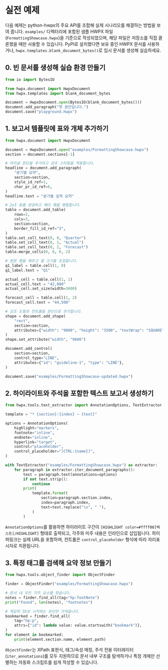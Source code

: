 # 실전 예제

다음 예제는 python-hwpx의 주요 API를 조합해 실제 시나리오를 해결하는 방법을 보여 줍니다. `examples/` 디렉터리에 포함된 샘플 HWPX 파일(`FormattingShowcase.hwpx`)을 기준으로 작성되었으며, 해당 파일은 저장소를 직접 클론했을 때만 사용할 수 있습니다. PyPI로 설치했다면 보유 중인 HWPX 문서를 사용하거나, `hwpx.templates.blank_document_bytes()`로 임시 문서를 생성해 실습하세요.

## 0. 빈 문서를 생성해 실습 환경 만들기

```python
from io import BytesIO

from hwpx.document import HwpxDocument
from hwpx.templates import blank_document_bytes

document = HwpxDocument.open(BytesIO(blank_document_bytes()))
document.add_paragraph("첫 문단입니다.")
document.save("playground.hwpx")
```

## 1. 보고서 템플릿에 표와 개체 추가하기

```python
from hwpx.document import HwpxDocument

document = HwpxDocument.open("examples/FormattingShowcase.hwpx")
section = document.sections[-1]

# 머리글 문단을 추가하고 강조 스타일을 적용합니다.
headline = document.add_paragraph(
    "분기별 요약",
    section=section,
    style_id_ref=1,
    char_pr_id_ref=6,
)
headline.text = "분기별 실적 요약"

# 2x3 표를 생성하고 헤더 행을 병합합니다.
table = document.add_table(
    rows=2,
    cols=3,
    section=section,
    border_fill_id_ref="3",
)
table.set_cell_text(0, 0, "Quarter")
table.set_cell_text(0, 1, "Actual")
table.set_cell_text(0, 2, "Forecast")
table.merge_cells(0, 0, 0, 2)

# 본문 행을 채우고 셀 크기를 조정합니다.
q1_label = table.cell(1, 0)
q1_label.text = "Q1"

actual_cell = table.cell(1, 1)
actual_cell.text = "42,000"
actual_cell.set_size(width=3600)

forecast_cell = table.cell(1, 2)
forecast_cell.text = "44,500"

# 강조 도형과 컨트롤을 문단으로 추가합니다.
shape = document.add_shape(
    "rect",
    section=section,
    attributes={"width": "9000", "height": "3500", "textWrap": "SQUARE"},
)
shape.set_attribute("width", "9600")

document.add_control(
    section=section,
    control_type="LINE",
    attributes={"id": "guideline-1", "type": "LINE"},
)

document.save("examples/FormattingShowcase-updated.hwpx")
```

## 2. 하이라이트와 주석을 포함한 텍스트 보고서 생성하기

```python
from hwpx.tools.text_extractor import AnnotationOptions, TextExtractor

template = "* {section}:{index} — {text}"

options = AnnotationOptions(
    highlight="markers",
    footnote="inline",
    endnote="inline",
    hyperlink="target",
    control="placeholder",
    control_placeholder="[CTRL:{name}]",
)

with TextExtractor("examples/FormattingShowcase.hwpx") as extractor:
    for paragraph in extractor.iter_document_paragraphs():
        text = paragraph.text(annotations=options)
        if not text.strip():
            continue
        print(
            template.format(
                section=paragraph.section.index,
                index=paragraph.index,
                text=text.replace("\n", " "),
            )
        )
```

`AnnotationOptions`를 활용하면 하이라이트 구간이 `[HIGHLIGHT color=#ffff00]텍스트[/HIGHLIGHT]` 형태로 출력되고, 각주와 미주 내용은 인라인으로 삽입됩니다. 하이퍼링크는 실제 URL을 포함하며, 컨트롤은 `control_placeholder` 형식에 따라 자리표시자로 치환됩니다.

## 3. 특정 태그를 검색해 요약 정보 만들기

```python
from hwpx.tools.object_finder import ObjectFinder

finder = ObjectFinder("examples/FormattingShowcase.hwpx")

# 문서 내 모든 각주 요소를 찾습니다.
notes = finder.find_all(tag="hp:footNote")
print("Found", len(notes), "footnotes")

# 책갈피 ID로 시작하는 문단만 가져옵니다.
bookmarked = finder.find_all(
    tag="hp:p",
    attrs={"id": lambda value: value.startswith("bookmark")},
)
for element in bookmarked:
    print(element.section.name, element.path)
```

`ObjectFinder`는 XPath 표현식, 태그/속성 매칭, 주석 전용 이터레이터(`iter_annotations`)를 모두 지원하므로 문서 내부 구조를 탐색하거나 특정 개체만 선별하는 자동화 스크립트를 쉽게 작성할 수 있습니다.
